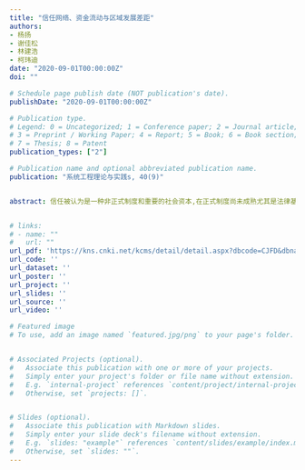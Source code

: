 ```yaml
---
title: "信任网络、资金流动与区域发展差距"
authors:
- 杨扬
- 谢佳松
- 林建浩
- 柯玮迪
date: "2020-09-01T00:00:00Z"
doi: ""

# Schedule page publish date (NOT publication's date).
publishDate: "2020-09-01T00:00:00Z"

# Publication type.
# Legend: 0 = Uncategorized; 1 = Conference paper; 2 = Journal article;
# 3 = Preprint / Working Paper; 4 = Report; 5 = Book; 6 = Book section;
# 7 = Thesis; 8 = Patent
publication_types: ["2"]

# Publication name and optional abbreviated publication name.
publication: "系统工程理论与实践s, 40(9)"


abstract: 信任被认为是一种非正式制度和重要的社会资本,在正式制度尚未成熟尤其是法律基础薄弱的地区具有重要作用,能够弥补正式制度的缺陷,降低交易成本.利用中国人民银行大额支付系统和中国企业家调查系统的数据,本文首先考察了省际双边信任对地区间资金流动的因果影响.结果表明,来源地对目标地的信任水平会显著促进资金从来源地流入目标地.通过进一步构造基于地理关联、文化关联和信任关联的信任网络,我们发现信任网络的溢出效应对资金流动的促进作用大于来源地对目标地信任的直接影响.此外,两个地区间的双边信任差距越大,会引致更大的资金流动差异,进而扩大区域发展差距.本文从社会资本角度为中国区域发展不平衡现象给予了新的解释,并提出相应的政策建议. 


# links:
# - name: ""
#   url: ""
url_pdf: 'https://kns.cnki.net/kcms/detail/detail.aspx?dbcode=CJFD&dbname=CJFDLAST2020&filename=XTLL202009002&uniplatform=NZKPT&v=BTKKYpfgWExckHxwR8Hetv6Syj2DUTvODcyrXDYKPRBCzdwbCN0isp0jwiWNj6Ak'
url_code: ''
url_dataset: ''
url_poster: ''
url_project: ''
url_slides: ''
url_source: ''
url_video: ''

# Featured image
# To use, add an image named `featured.jpg/png` to your page's folder. 


# Associated Projects (optional).
#   Associate this publication with one or more of your projects.
#   Simply enter your project's folder or file name without extension.
#   E.g. `internal-project` references `content/project/internal-project/index.md`.
#   Otherwise, set `projects: []`.


# Slides (optional).
#   Associate this publication with Markdown slides.
#   Simply enter your slide deck's filename without extension.
#   E.g. `slides: "example"` references `content/slides/example/index.md`.
#   Otherwise, set `slides: ""`.
---
```

